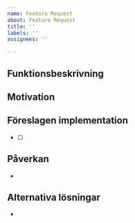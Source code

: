 ```yaml
---
name: Feature Request
about: Feature Request
title: ''
labels: ''
assignees: ''

---
```


## Funktionsbeskrivning



## Motivation



## Föreslagen implementation

- [ ] 

## Påverkan

- 

## Alternativa lösningar

-
